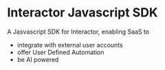 # Interactor Javascript SDK

A Jasvascript SDK for Interactor, enabling SaaS to
- integrate with external user accounts
- offer User Defined Automation
- be AI powered
